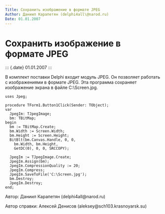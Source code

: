 ```yaml
---
Title: Сохранить изображение в формате JPEG
Author: Даниил Карапетян (delphi4all\@narod.ru)
Date: 01.01.2007
---
```



Сохранить изображение в формате JPEG
====================================

::: {.date}
01.01.2007
:::

В комплект поставки Delphi входит модуль JPEG. Он позволяет работать с
изображениями в формате JPEG. Эта программа сохраняет изображение экрана
в файле C:\\Screen.jpg.

    uses Jpeg;
     
    procedure TForm1.Button1Click(Sender: TObject);
    var
      JpegIm: TJpegImage;
      bm: TBitMap;
    begin
      bm := TBitMap.Create;
      bm.Width := Screen.Width;
      bm.Height := Screen.Height;
      BitBlt(bm.Canvas.Handle, 0, 0,
        bm.Width, bm.Height,
        GetDC(0), 0, 0, SRCCOPY);
     
      JpegIm := TJpegImage.Create;
      JpegIm.Assign(bm);
      JpegIm.CompressionQuality := 20;
      JpegIm.Compress;
      JpegIm.SaveToFile('C:\Screen.jpg');
      bm.Destroy;
      JpegIm.Destroy;
    end;

Автор: Даниил Карапетян (delphi4all\@narod.ru)

Автор справки: Алексей Денисов (aleksey\@sch103.krasnoyarsk.su)
